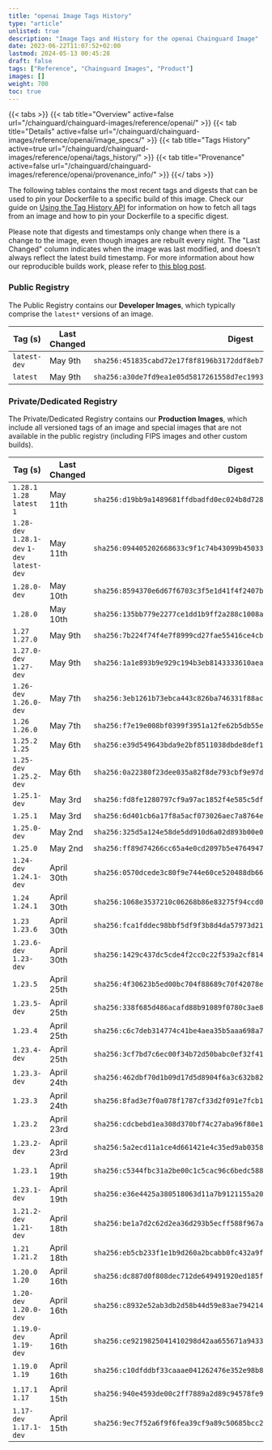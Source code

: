 ```yaml
---
title: "openai Image Tags History"
type: "article"
unlisted: true
description: "Image Tags and History for the openai Chainguard Image"
date: 2023-06-22T11:07:52+02:00
lastmod: 2024-05-13 00:45:28
draft: false
tags: ["Reference", "Chainguard Images", "Product"]
images: []
weight: 700
toc: true
---
```


{{< tabs >}}
{{< tab title="Overview" active=false url="/chainguard/chainguard-images/reference/openai/" >}}
{{< tab title="Details" active=false url="/chainguard/chainguard-images/reference/openai/image_specs/" >}}
{{< tab title="Tags History" active=true url="/chainguard/chainguard-images/reference/openai/tags_history/" >}}
{{< tab title="Provenance" active=false url="/chainguard/chainguard-images/reference/openai/provenance_info/" >}}
{{</ tabs >}}

The following tables contains the most recent tags and digests that can be used to pin your Dockerfile to a specific build of this image. Check our guide on [Using the Tag History API](/chainguard/chainguard-images/using-the-tag-history-api/) for information on how to fetch all tags from an image and how to pin your Dockerfile to a specific digest.

Please note that digests and timestamps only change when there is a change to the image, even though images are rebuilt every night. The "Last Changed" column indicates when the image was last modified, and doesn't always reflect the latest build timestamp. For more information about how our reproducible builds work, please refer to [this blog post](https://www.chainguard.dev/unchained/reproducing-chainguards-reproducible-image-builds).

### Public Registry
The Public Registry contains our **Developer Images**, which typically comprise the `latest*` versions of an image.

| Tag (s)       | Last Changed | Digest                                                                    |
|---------------|--------------|---------------------------------------------------------------------------|
|  `latest-dev` | May 9th      | `sha256:451835cabd72e17f8f8196b3172ddf8eb7fca1a667111618280c3eb7acd29171` |
|  `latest`     | May 9th      | `sha256:a30de7fd9ea1e05d5817261558d7ec19936df18bbcf5f235b8fca60c4788d24a` |


### Private/Dedicated Registry
The Private/Dedicated Registry contains our **Production Images**, which include all versioned tags of an image and special images that are not available in the public registry (including FIPS images and other custom builds).

| Tag (s)                                       | Last Changed | Digest                                                                    |
|-----------------------------------------------|--------------|---------------------------------------------------------------------------|
|  `1.28.1` `1.28` `latest` `1`                 | May 11th     | `sha256:d19bb9a1489681ffdbadfd0ec024b8d72800b28199571e0ae25f96ef58e9102c` |
|  `1.28-dev` `1.28.1-dev` `1-dev` `latest-dev` | May 11th     | `sha256:094405202668633c9f1c74b43099b45033f745edee91e366b647f413a3d09f36` |
|  `1.28.0-dev`                                 | May 10th     | `sha256:8594370e6d67f6703c3f5e1d41f4f2407ba7ba87d5bb0e7d9223c8a36c7cad2a` |
|  `1.28.0`                                     | May 10th     | `sha256:135bb779e2277ce1dd1b9ff2a288c1008a15ccf5a1393b3cc9e45da8f460d1cf` |
|  `1.27` `1.27.0`                              | May 9th      | `sha256:7b224f74f4e7f8999cd27fae55416ce4cb19dc34e2524a535a7f160832c08af7` |
|  `1.27.0-dev` `1.27-dev`                      | May 9th      | `sha256:1a1e893b9e929c194b3eb8143333610aea75edfd00fb47b46a9e1a92ff053d6a` |
|  `1.26-dev` `1.26.0-dev`                      | May 7th      | `sha256:3eb1261b73ebca443c826ba746331f88ac7001196ee254e09d97e77dbdb26ee1` |
|  `1.26` `1.26.0`                              | May 7th      | `sha256:f7e19e008bf0399f3951a12fe62b5db55ef3922eda3f986a58fd069ae815b0c5` |
|  `1.25.2` `1.25`                              | May 6th      | `sha256:e39d549643bda9e2bf8511038dbde8def15af1bffae27ac0629738c44e2e16ad` |
|  `1.25-dev` `1.25.2-dev`                      | May 6th      | `sha256:0a22380f23dee035a82f8de793cbf9e97d19ebd5ec433a04fb299b2909c9edb6` |
|  `1.25.1-dev`                                 | May 3rd      | `sha256:fd8fe1280797cf9a97ac1852f4e585c5df6eed959b14a263541645e7f5703b79` |
|  `1.25.1`                                     | May 3rd      | `sha256:6d401cb6a17f8a5acf073026aec7a8764e6706f689085b8dba64f1978ec7dc68` |
|  `1.25.0-dev`                                 | May 2nd      | `sha256:325d5a124e58de5dd910d6a02d893b00e05923555f87a1d4087538d251287c7c` |
|  `1.25.0`                                     | May 2nd      | `sha256:ff89d74266cc65a4e0cd2097b5e47649477507f0203436e00c53c0af8afdaf18` |
|  `1.24-dev` `1.24.1-dev`                      | April 30th   | `sha256:0570dcede3c80f9e744e60ce520488db663c94616629761b48f6dae2f2a05dc2` |
|  `1.24` `1.24.1`                              | April 30th   | `sha256:1068e3537210c06268b86e83275f94ccd03364268b8f21bcbc726db07fe8f897` |
|  `1.23` `1.23.6`                              | April 30th   | `sha256:fca1fddec98bbf5df9f3b8d4da57973d21f6ec5b6b1b2f21e595983b82b68603` |
|  `1.23.6-dev` `1.23-dev`                      | April 30th   | `sha256:1429c437dc5cde4f2cc0c22f539a2cf81497f86643ee766319caa01328914a33` |
|  `1.23.5`                                     | April 25th   | `sha256:4f30623b5ed00bc704f88689c70f42078e67435f477db99cded097fd4ef50331` |
|  `1.23.5-dev`                                 | April 25th   | `sha256:338f685d486acafd88b91089f0780c3ae82bc2b144ceec988ff629c04d715e97` |
|  `1.23.4`                                     | April 25th   | `sha256:c6c7deb314774c41be4aea35b5aaa698a70a2c7aa24b0eb635aee6714f302a4d` |
|  `1.23.4-dev`                                 | April 25th   | `sha256:3cf7bd7c6ec00f34b72d50babc0ef32f4120165902931ff0ebd984b546a451f5` |
|  `1.23.3-dev`                                 | April 24th   | `sha256:462dbf70d1b09d17d5d8904f6a3c632b822915f7052e7865d849209c7cda7aa5` |
|  `1.23.3`                                     | April 24th   | `sha256:8fad3e7f0a078f1787cf33d2f091e7fcb15064afefbc23b14536ba31ff3cba1c` |
|  `1.23.2`                                     | April 23rd   | `sha256:cdcbebd1ea308d370bf74c27aba96f80e1dca217735f6c65681df60fe16a3e36` |
|  `1.23.2-dev`                                 | April 23rd   | `sha256:5a2ecd11a1ce4d661421e4c35ed9ab0358fddb8319561741d54818260da725ea` |
|  `1.23.1`                                     | April 19th   | `sha256:c5344fbc31a2be00c1c5cac96c6bedc588aab55ea185ef0244577ff97896976c` |
|  `1.23.1-dev`                                 | April 19th   | `sha256:e36e4425a380518063d11a7b9121155a20bc565a699ab9878c1be64205a252d7` |
|  `1.21.2-dev` `1.21-dev`                      | April 18th   | `sha256:be1a7d2c62d2ea36d293b5ecff588f967a8117e42f907000604ec0145737f203` |
|  `1.21` `1.21.2`                              | April 18th   | `sha256:eb5cb233f1e1b9d260a2bcabb0fc432a9f97405bcc94e50c8961f7a08c448d33` |
|  `1.20.0` `1.20`                              | April 16th   | `sha256:dc887d0f808dec712de649491920ed185f3e440142e22e5e97346dc6763831c4` |
|  `1.20-dev` `1.20.0-dev`                      | April 16th   | `sha256:c8932e52ab3db2d58b44d59e83ae794214966fb2975ece93ecfbd2bfa83bf41e` |
|  `1.19.0-dev` `1.19-dev`                      | April 16th   | `sha256:ce9219825041410298d42aa655671a943350114e4bf9712e0a78acda02683033` |
|  `1.19.0` `1.19`                              | April 16th   | `sha256:c10dfddbf33caaae041262476e352e98b8118570b0ee241d449115204df0f5e6` |
|  `1.17.1` `1.17`                              | April 15th   | `sha256:940e4593de00c2ff7889a2d89c94578fe9561f02bd0c46d354271e6e2b9590dd` |
|  `1.17-dev` `1.17.1-dev`                      | April 15th   | `sha256:9ec7f52a6f9f6fea39cf9a89c50685bcc2f87a7afae8030f762a5c798c172585` |

